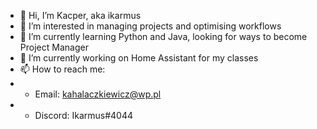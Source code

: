 - 👋 Hi, I’m Kacper, aka ikarmus
- 👀 I’m interested in managing projects and optimising workflows
- 🌱 I’m currently learning Python and Java, looking for ways to become Project Manager
- 💞️ I’m currently working on Home Assistant for my classes
- 📫 How to reach me:
- - Email: kahalaczkiewicz@wp.pl
- - Discord: Ikarmus#4044

<!---
ikarmus2001/ikarmus2001 is a ✨ special ✨ repository because its `README.md` (this file) appears on your GitHub profile.
You can click the Preview link to take a look at your changes.
--->
